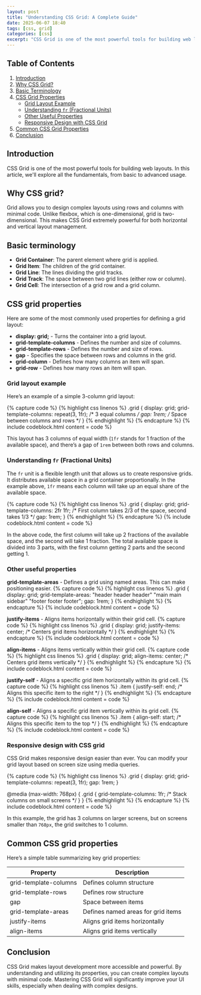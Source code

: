 ```yaml
---
layout: post
title: "Understanding CSS Grid: A Complete Guide"
date: 2025-06-07 18:40
tags: [css, grid]
categories: [css]
excerpt: "CSS Grid is one of the most powerful tools for building web layouts."
---
```


## Table of Contents

1. [Introduction](#introduction)
2. [Why CSS Grid?](#why-css-grid)
3. [Basic Terminology](#basic-terminology)
4. [CSS Grid Properties](#css-grid-properties)
   - [Grid Layout Example](#grid-layout-example)
   - [Understanding `fr` (Fractional Units)](#understanding-fr-fractional-units)
   - [Other Useful Properties](#other-useful-properties)
   - [Responsive Design with CSS Grid](#responsive-design-with-css-grid)
5. [Common CSS Grid Properties](#common-css-grid-properties)
6. [Conclusion](#conclusion)

## Introduction

CSS Grid is one of the most powerful tools for building web layouts. In this article, we'll explore all the fundamentals, from basic to advanced usage.

## Why CSS grid?

Grid allows you to design complex layouts using rows and columns with minimal code. Unlike flexbox, which is one-dimensional, grid is two-dimensional. This makes CSS Grid extremely powerful for both horizontal and vertical layout management.

## Basic terminology

- **Grid Container**: The parent element where grid is applied.
- **Grid Item**: The children of the grid container.
- **Grid Line**: The lines dividing the grid tracks.
- **Grid Track**: The space between two grid lines (either row or column).
- **Grid Cell**: The intersection of a grid row and a grid column.

## CSS grid properties

Here are some of the most commonly used properties for defining a grid layout:

- **display: grid;** - Turns the container into a grid layout.
- **grid-template-columns** - Defines the number and size of columns.
- **grid-template-rows** - Defines the number and size of rows.
- **gap** - Specifies the space between rows and columns in the grid.
- **grid-column** - Defines how many columns an item will span.
- **grid-row** - Defines how many rows an item will span.

### Grid layout example

Here’s an example of a simple 3-column grid layout:

{% capture code %}
{% highlight css linenos %}
.grid {
  display: grid;
  grid-template-columns: repeat(3, 1fr); /* 3 equal columns */
  gap: 1rem; /* Space between columns and rows */
}
{% endhighlight %}
{% endcapture %}
{% include codeblock.html content = code %}

This layout has 3 columns of equal width (`1fr` stands for 1 fraction of the available space), and there’s a gap of `1rem` between both rows and columns.

### Understanding `fr` (Fractional Units)

The `fr` unit is a flexible length unit that allows us to create responsive grids. It distributes available space in a grid container proportionally.
In the example above, `1fr` means each column will take up an equal share of the available space.

{% capture code %}
{% highlight css linenos %}
.grid {
  display: grid;
  grid-template-columns: 2fr 1fr; /* First column takes 2/3 of the space, second takes 1/3 */
  gap: 1rem;
}
{% endhighlight %}
{% endcapture %}
{% include codeblock.html content = code %}

In the above code, the first column will take up 2 fractions of the available space, and the second will take 1 fraction.
The total available space is divided into 3 parts, with the first column getting 2 parts and the second getting 1.

### Other useful properties

**grid-template-areas** - Defines a grid using named areas. This can make positioning easier.
{% capture code %}
{% highlight css linenos %}
.grid {
  display: grid;
  grid-template-areas:
    "header header header"
    "main main sidebar"
    "footer footer footer";
  gap: 1rem;
}
{% endhighlight %}
{% endcapture %}
{% include codeblock.html content = code %}

**justify-items** - Aligns items horizontally within their grid cell.
{% capture code %}
{% highlight css linenos %}
.grid {
  display: grid;
  justify-items: center; /* Centers grid items horizontally */
}
{% endhighlight %}
{% endcapture %}
{% include codeblock.html content = code %}

**align-items** - Aligns items vertically within their grid cell.
{% capture code %}
{% highlight css linenos %}
.grid {
  display: grid;
  align-items: center; /* Centers grid items vertically */
}
{% endhighlight %}
{% endcapture %}
{% include codeblock.html content = code %}

**justify-self** - Aligns a specific grid item horizontally within its grid cell.
{% capture code %}
{% highlight css linenos %}
.item {
  justify-self: end; /* Aligns this specific item to the right */
}
{% endhighlight %}
{% endcapture %}
{% include codeblock.html content = code %}

**align-self** - Aligns a specific grid item vertically within its grid cell.
{% capture code %}
{% highlight css linenos %}
.item {
  align-self: start; /* Aligns this specific item to the top */
}
{% endhighlight %}
{% endcapture %}
{% include codeblock.html content = code %}

### Responsive design with CSS grid

CSS Grid makes responsive design easier than ever. You can modify your grid layout based on screen size using media queries.

{% capture code %}
{% highlight css linenos %}
.grid {
  display: grid;
  grid-template-columns: repeat(3, 1fr);
  gap: 1rem;
}

@media (max-width: 768px) {
  .grid {
    grid-template-columns: 1fr; /* Stack columns on small screens */
  }
}
{% endhighlight %}
{% endcapture %}
{% include codeblock.html content = code %}

In this example, the grid has 3 columns on larger screens, but on screens smaller than `768px`, the grid switches to 1 column.

## Common CSS grid properties

Here’s a simple table summarizing key grid properties:

| Property | Description |
| -------- | ----------- |
| grid-template-columns | Defines column structure |
| grid-template-rows | Defines row structure |
| gap | Space between items |
| grid-template-areas | Defines named areas for grid items |
| justify-items | Aligns grid items horizontally |
| align-items | Aligns grid items vertically |

## Conclusion

CSS Grid makes layout development more accessible and powerful. By understanding and utilizing its properties, you can create complex layouts with minimal code. Mastering CSS Grid will significantly improve your UI skills, especially when dealing with complex designs.
